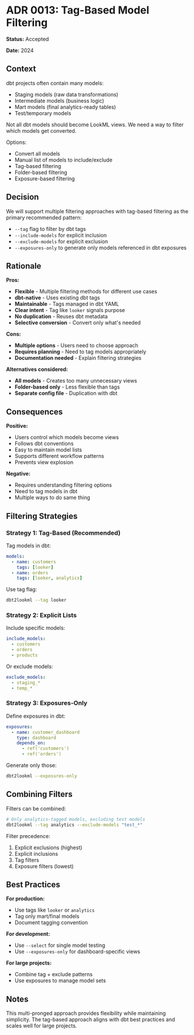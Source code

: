 # ADR 0013: Tag-Based Model Filtering

**Status:** Accepted

**Date:** 2024

## Context

dbt projects often contain many models:
- Staging models (raw data transformations)
- Intermediate models (business logic)
- Mart models (final analytics-ready tables)
- Test/temporary models

Not all dbt models should become LookML views. We need a way to filter which models get converted.

Options:
- Convert all models
- Manual list of models to include/exclude
- Tag-based filtering
- Folder-based filtering
- Exposure-based filtering

## Decision

We will support multiple filtering approaches with tag-based filtering as the primary recommended pattern:
- `--tag` flag to filter by dbt tags
- `--include-models` for explicit inclusion
- `--exclude-models` for explicit exclusion
- `--exposures-only` to generate only models referenced in dbt exposures

## Rationale

**Pros:**
- **Flexible** - Multiple filtering methods for different use cases
- **dbt-native** - Uses existing dbt tags
- **Maintainable** - Tags managed in dbt YAML
- **Clear intent** - Tag like `looker` signals purpose
- **No duplication** - Reuses dbt metadata
- **Selective conversion** - Convert only what's needed

**Cons:**
- **Multiple options** - Users need to choose approach
- **Requires planning** - Need to tag models appropriately
- **Documentation needed** - Explain filtering strategies

**Alternatives considered:**
- **All models** - Creates too many unnecessary views
- **Folder-based only** - Less flexible than tags
- **Separate config file** - Duplication with dbt

## Consequences

**Positive:**
- Users control which models become views
- Follows dbt conventions
- Easy to maintain model lists
- Supports different workflow patterns
- Prevents view explosion

**Negative:**
- Requires understanding filtering options
- Need to tag models in dbt
- Multiple ways to do same thing

## Filtering Strategies

### Strategy 1: Tag-Based (Recommended)

Tag models in dbt:
```yaml
models:
  - name: customers
    tags: [looker]
  - name: orders
    tags: [looker, analytics]
```

Use tag flag:
```bash
dbt2lookml --tag looker
```

### Strategy 2: Explicit Lists

Include specific models:
```yaml
include_models:
  - customers
  - orders
  - products
```

Or exclude models:
```yaml
exclude_models:
  - staging_*
  - temp_*
```

### Strategy 3: Exposures-Only

Define exposures in dbt:
```yaml
exposures:
  - name: customer_dashboard
    type: dashboard
    depends_on:
      - ref('customers')
      - ref('orders')
```

Generate only those:
```bash
dbt2lookml --exposures-only
```

## Combining Filters

Filters can be combined:
```bash
# Only analytics-tagged models, excluding test models
dbt2lookml --tag analytics --exclude-models "test_*"
```

Filter precedence:
1. Explicit exclusions (highest)
2. Explicit inclusions
3. Tag filters
4. Exposure filters (lowest)

## Best Practices

**For production:**
- Use tags like `looker` or `analytics`
- Tag only mart/final models
- Document tagging convention

**For development:**
- Use `--select` for single model testing
- Use `--exposures-only` for dashboard-specific views

**For large projects:**
- Combine tag + exclude patterns
- Use exposures to manage model sets

## Notes

This multi-pronged approach provides flexibility while maintaining simplicity. The tag-based approach aligns with dbt best practices and scales well for large projects.
